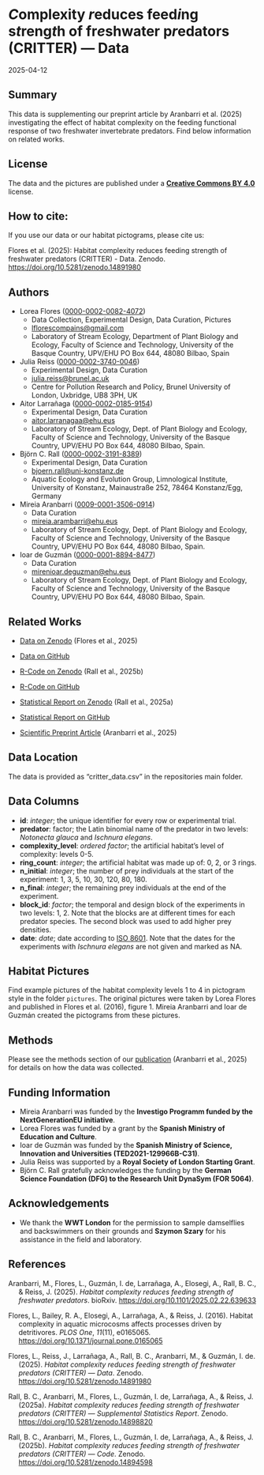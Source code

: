*C*omplexity *r*educes feed*i*ng s*t*reng*t*h of fr*e*shwater
p*r*edators (CRITTER) — Data
================
2025-04-12

## Summary

This data is supplementing our preprint article by Aranbarri et al.
(2025) investigating the effect of habitat complexity on the feeding
functional response of two freshwater invertebrate predators. Find below
information on related works.

## License

The data and the pictures are published under a [**Creative Commons BY
4.0**](https://creativecommons.org/licenses/by/4.0/) license.

## How to cite:

If you use our data or our habitat pictograms, please cite us:

Flores et al. (2025): Habitat complexity reduces feeding strength of
freshwater predators (CRITTER) - Data. Zenodo.
<https://doi.org/10.5281/zenodo.14891980>

## Authors

- Lorea Flores
  ([0000-0002-0082-4072](https://orcid.org/0000-0002-0082-4072))
  - Data Collection, Experimental Design, Data Curation, Pictures
  - <lflorescompains@gmail.com>
  - Laboratory of Stream Ecology, Department of Plant Biology and
    Ecology, Faculty of Science and Technology, University of the Basque
    Country, UPV/EHU PO Box 644, 48080 Bilbao, Spain
- Julia Reiss
  ([0000-0002-3740-0046](https://orcid.org/0000-0002-3740-0046))
  - Experimental Design, Data Curation
  - <julia.reiss@brunel.ac.uk>
  - Centre for Pollution Research and Policy, Brunel University of
    London, Uxbridge, UB8 3PH, UK
- Aitor Larrañaga
  ([0000-0002-0185-9154](https://orcid.org/0000-0002-0185-9154))
  - Experimental Design, Data Curation
  - <aitor.larranagaa@ehu.eus>
  - Laboratory of Stream Ecology, Dept. of Plant Biology and Ecology,
    Faculty of Science and Technology, University of the Basque Country,
    UPV/EHU PO Box 644, 48080 Bilbao, Spain.
- Björn C. Rall
  ([0000-0002-3191-8389](https://orcid.org/0000-0002-3191-8389))
  - Experimental Design, Data Curation
  - <bjoern.rall@uni-konstanz.de>
  - Aquatic Ecology and Evolution Group, Limnological Institute,
    University of Konstanz, Mainaustraße 252, 78464 Konstanz/Egg,
    Germany
- Mireia Aranbarri
  ([0009-0001-3506-0914](https://orcid.org/0009-0001-3506-0914))
  - Data Curation
  - <mireia.arambarri@ehu.eus>
  - Laboratory of Stream Ecology, Dept. of Plant Biology and Ecology,
    Faculty of Science and Technology, University of the Basque Country,
    UPV/EHU PO Box 644, 48080 Bilbao, Spain.
- Ioar de Guzmán
  ([0000-0001-8894-8477](https://orcid.org/0000-0001-8894-8477))
  - Data Curation
  - <mirenioar.deguzman@ehu.eus>
  - Laboratory of Stream Ecology, Dept. of Plant Biology and Ecology,
    Faculty of Science and Technology, University of the Basque Country,
    UPV/EHU PO Box 644, 48080 Bilbao, Spain.

## Related Works

- [Data on Zenodo](https://doi.org/10.5281/zenodo.14891980) (Flores et
  al., 2025)

- [Data on GitHub](https://github.com/b-c-r/CRITTERdata)

- [R-Code on Zenodo](https://doi.org/10.5281/zenodo.14894598) (Rall et
  al., 2025b)

- [R-Code on GitHub](https://github.com/b-c-r/CRITTERdata)

- [Statistical Report on
  Zenodo](https://doi.org/10.5281/zenodo.14898819) (Rall et al., 2025a)

- [Statistical Report on
  GitHub](https://github.com/b-c-r/CRITTERstatistics)

- [Scientific Preprint
  Article](https://doi.org/10.1101/2025.02.22.639633) (Aranbarri et al.,
  2025)

## Data Location

The data is provided as “critter_data.csv” in the repositories main
folder.

## Data Columns

- **id**: *integer*; the unique identifier for every row or experimental
  trial.
- **predator**: factor; the Latin binomial name of the predator in two
  levels: *Notonecta glauca* and *Ischnura elegans*.
- **complexity_level**: *ordered factor*; the artificial habitat’s level
  of complexity: levels 0-5.
- **ring_count**: *integer*; the artificial habitat was made up of: 0,
  2, or 3 rings.
- **n_initial**: *integer*; the number of prey individuals at the start
  of the experiment: 1, 3, 5, 10, 30, 120, 80, 180.
- **n_final**: *integer*; the remaining prey individuals at the end of
  the experiment.
- **block_id**: *factor*; the temporal and design block of the
  experiments in two levels: 1, 2. Note that the blocks are at different
  times for each predator species. The second block was used to add
  higher prey densities.
- **date**: *date*; date according to [ISO
  8601](https://en.wikipedia.org/wiki/ISO_8601). Note that the dates for
  the experiments with *Ischnura elegans* are not given and marked as
  NA.

## Habitat Pictures

Find example pictures of the habitat complexity levels 1 to 4 in
pictogram style in the folder `pictures`. The original pictures were
taken by Lorea Flores and published in Flores et al. (2016), figure 1.
Mireia Aranbarri and Ioar de Guzmán created the pictograms from these
pictures.

## Methods

Please see the methods section of our
[publication](https://doi.org/10.1101/2025.02.22.639633) (Aranbarri et
al., 2025) for details on how the data was collected.

## Funding Information

- Mireia Aranbarri was funded by the **Investigo Programm funded by the
  NextGenerationEU initiative**.
- Lorea Flores was funded by a grant by the **Spanish Ministry of
  Education and Culture**.
- Ioar de Guzmán was funded by the **Spanish Ministry of Science,
  Innovation and Universities (TED2021-129966B-C31)**.
- Julia Reiss was supported by a **Royal Society of London Starting
  Grant**.
- Björn C. Rall gratefully acknowledges the funding by the **German
  Science Foundation (DFG) to the Research Unit DynaSym (FOR 5064)**.

## Acknowledgements

- We thank the **WWT London** for the permission to sample damselflies
  and backswimmers on their grounds and **Szymon Szary** for his
  assistance in the field and laboratory.

## References

<div id="refs" class="references csl-bib-body hanging-indent"
entry-spacing="0" line-spacing="2">

<div id="ref-AranbarriEtAl2025ComplexityReducesFeeding"
class="csl-entry">

Aranbarri, M., Flores, L., Guzmán, I. de, Larrañaga, A., Elosegi, A.,
Rall, B. C., & Reiss, J. (2025). *Habitat complexity reduces feeding
strength of freshwater predators*. bioRxiv.
<https://doi.org/10.1101/2025.02.22.639633>

</div>

<div id="ref-FloresEtAl2016HabitatComplexityAquatic" class="csl-entry">

Flores, L., Bailey, R. A., Elosegi, A., Larrañaga, A., & Reiss, J.
(2016). Habitat complexity in aquatic microcosms affects processes
driven by detritivores. *PLOS One*, *11*(11), e0165065.
<https://doi.org/10.1371/journal.pone.0165065>

</div>

<div id="ref-FloresEtAl2025ComplexityReducesFeedingData"
class="csl-entry">

Flores, L., Reiss, J., Larrañaga, A., Rall, B. C., Aranbarri, M., &
Guzmán, I. de. (2025). *Habitat complexity reduces feeding strength of
freshwater predators (CRITTER) — Data*. Zenodo.
<https://doi.org/10.5281/zenodo.14891980>

</div>

<div id="ref-RallEtAl2025ComplexityReducesFeedingStatistics"
class="csl-entry">

Rall, B. C., Aranbarri, M., Flores, L., Guzmán, I. de, Larrañaga, A., &
Reiss, J. (2025a). *Habitat complexity reduces feeding strength of
freshwater predators (CRITTER) — Supplemental Statistics Report*.
Zenodo. <https://doi.org/10.5281/zenodo.14898820>

</div>

<div id="ref-RallEtAl2025ComplexityReducesFeedingCode"
class="csl-entry">

Rall, B. C., Aranbarri, M., Flores, L., Guzmán, I. de, Larrañaga, A., &
Reiss, J. (2025b). *Habitat complexity reduces feeding strength of
freshwater predators (CRITTER) — Code*. Zenodo.
<https://doi.org/10.5281/zenodo.14894598>

</div>

</div>
